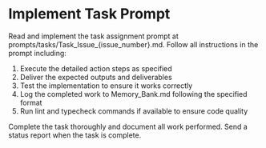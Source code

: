 # Implement Task Prompt

Read and implement the task assignment prompt at prompts/tasks/Task_Issue_{issue_number}.md. Follow all instructions in the prompt including:

1. Execute the detailed action steps as specified
2. Deliver the expected outputs and deliverables
3. Test the implementation to ensure it works correctly
4. Log the completed work to Memory_Bank.md following the specified format
5. Run lint and typecheck commands if available to ensure code quality

Complete the task thoroughly and document all work performed.  Send a status report when the task is complete.
